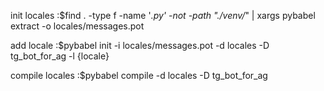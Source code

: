 init locales
:$find . -type f -name '*.py' -not -path "./venv/*" | xargs pybabel extract -o locales/messages.pot

add locale
:$pybabel init -i locales/messages.pot -d locales -D tg_bot_for_ag -l {locale}

compile locales
:$pybabel compile -d locales -D tg_bot_for_ag
